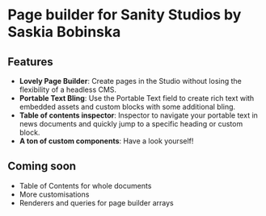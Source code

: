 # Page builder for Sanity Studios by Saskia Bobinska

## Features

- **Lovely Page Builder**: Create pages in the Studio without losing the flexibility of a headless CMS.
- **Portable Text Bling**: Use the Portable Text field to create rich text with embedded assets and custom blocks with some additional bling.
- **Table of contents inspector**: Inspector to navigate your portable text in news documents and quickly jump to a specific heading or custom block.
- **A ton of custom components**: Have a look yourself!

## Coming soon

- Table of Contents for whole documents
- More customisations
- Renderers and queries for page builder arrays
